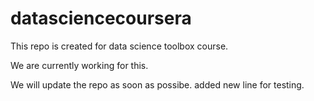 # datasciencecoursera
This repo is created for data science toolbox course.

We are currently working for this.

We will update the repo as soon as possibe.
added new line for testing.
